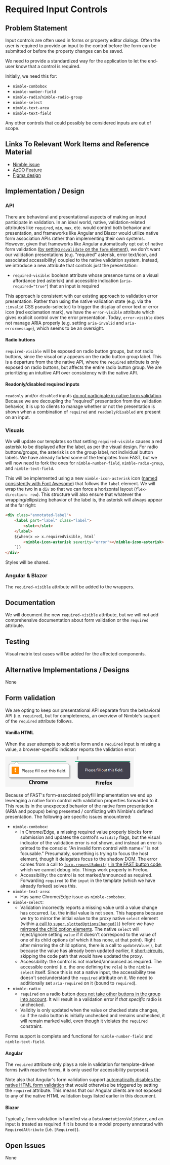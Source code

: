 # Required Input Controls

## Problem Statement

Input controls are often used in forms or property editor dialogs. Often the user is required to provide an input to the control before the form can be submitted or before the property changes can be saved.

We need to provide a standardized way for the application to let the end-user know that a control is required.

Initially, we need this for:
- `nimble-combobox`
- `nimble-number-field`
- `nimble-radio`/`nimble-radio-group`
- `nimble-select`
- `nimble-text-area`
- `nimble-text-field`

Any other controls that could possibly be considered inputs are out of scope.

## Links To Relevant Work Items and Reference Material

- [Nimble issue](https://github.com/ni/nimble/issues/2100)
- [AzDO Feature](https://ni.visualstudio.com/DevCentral/_workitems/edit/2732543)
- [Figma design](https://www.figma.com/design/PO9mFOu5BCl8aJvFchEeuN/Nimble_Components?node-id=1295-47481)

## Implementation / Design

### API

There are behavioral and presentational aspects of making an input participate in validation. In an ideal world, native, validation-related attributes like `required`, `min`, `max`, etc. would control both behavior and presentation, and frameworks like Angular and Blazor would utilize native form association APIs rather than implementing their own systems. However, given that frameworks like Angular automatically opt out of native form validation ([by setting `novalidate` on the `form` element](https://v17.angular.io/api/forms/NgForm#native-dom-validation-ui)), we don't want our validation presentations (e.g. "required" asterisk, error text/icon, and associated accessibility) coupled to the native validation system. Instead, we introduce a new attribute that controls just the presentation:

- `required-visible`: boolean attribute whose presence turns on a visual affordance (red asterisk) and accessible indication (`aria-required="true"`) that an input is required

This approach is consistent with our existing approach to validation error presentation. Rather than using the native validation state (e.g. via the `:invalid` CSS pseudo-selector) to trigger the display of error text or error icon (red exclamation mark), we have the `error-visible` attribute which gives explicit control over the error presentation. Today, `error-visible` does not manage ARIA properly (e.g. setting `aria-invalid` and `aria-errormessage`), which seems to be an oversight.

#### Radio buttons
`required-visible` will be exposed on radio button groups, but not radio buttons, since the visual only appears on the radio button group label. This is a departure from the the native API, where the `required` attribute is only exposed on radio buttons, but affects the entire radio button group. We are prioritizing an intuitive API over consistency with the native API.

#### Readonly/disabled required inputs

`readonly` and/or `disabled` inputs [do not participate in native form validation](https://developer.mozilla.org/en-US/docs/Web/HTML/Attributes/readonly#attribute_interactions). Because we are decoupling the "required" presentation from the validation behavior, it is up to clients to manage whether or not the presentation is shown when a combination of `required` and `readonly`/`disabled` are present on an input.

### Visuals

We will update our templates so that setting `required-visible` causes a red asterisk to be displayed after the label, as per the visual design. For radio buttons/groups, the asterisk is on the group label, not individual button labels. We have already forked some of the templates from FAST, but we will now need to fork the ones for `nimble-number-field`, `nimble-radio-group`, and `nimble-text-field`. 

This will be implemented using a new `nimble-icon-asterisk` icon ([named consistently with Font Awesome](https://fontawesome.com/icons/asterisk)) that follows the `label` element. We will wrap the two in a `div` so that we can force a horizontal layout (`flex-direction: row`). This structure will also ensure that whatever the wrapping/ellipsizing behavior of the label is, the asterisk will always appear at the far right:

```html
<div class="annotated-label">
    <label part="label" class="label">
        <slot></slot>
    </label>
    ${when(x => x.requiredVisible, html`
        <nimble-icon-asterisk severity="error"></nimble-icon-asterisk>
    `)}
</div>
```

Styles will be shared.


### Angular & Blazor

The `required-visible` attribute will be added to the wrappers.

## Documentation

We will document the new `required-visible` attribute, but we will not add comprehensive documentation about form validation or the `required` attribute.

## Testing

Visual matrix test cases will be added for the affected components.

## Alternative Implementations / Designs

None

## Form validation

We are opting to keep our presentational API separate from the behavioral API (i.e. `required`), but for completeness, an overview of Nimble's support of the `required` attribute follows.

#### Vanilla HTML

When the user attempts to submit a form and a `required` input is missing a value, a browser-specific indicator reports the validation error:

![Missing value indicator](missing-value.png)

Because of FAST's form-associated polyfill implementation we end up leveraging a native form control with validation properties forwarded to it. This results in the unexpected behavior of the native form presentation (ARIA and popups) being presented / conflicting with Nimble's defined presentation. The following are specific issues encountered:

- `nimble-combobox`: 
    - In Chrome/Edge, a missing required value properly blocks form submission and updates the control's `validity` flags, but the visual indicator of the validation error is not shown, and instead an error is printed to the console: "An invalid form control with name='' is not focusable." Presumably, something is trying to focus the host element, though it delegates focus to the shadow DOM. The error comes from a call to [`form.requestSubmit()` in the FAST button code](https://github.com/microsoft/fast/blob/913c27e7e8503de1f7cd50bdbc9388134f52ef5d/packages/web-components/fast-foundation/src/button/button.ts#L221), which we cannot debug into. Things work properly in Firefox.
    - Accessibility: the control is not marked/announced as required. Forwarding `required` to the `input` in the template (which we have already forked) solves this.
- `nimble-text-area`:
    - Has same Chrome/Edge issue as `nimble-combobox`.
- `nimble-select`:
    - Validation incorrectly reports a missing value until a value change has occurred. I.e. the initial value is not seen. This happens because we try to mirror the initial value to the proxy native `select` element (within [a call to `super.slottedOptionsChanged()`](https://github.com/ni/nimble/blob/ddad57c4c97da9504f8146ad48668f290dae5301/packages/nimble-components/src/select/index.ts#L331)) before we have [mirrored the child option elements](https://github.com/ni/nimble/blob/ddad57c4c97da9504f8146ad48668f290dae5301/packages/nimble-components/src/select/index.ts#L346). The native `select` will reject/ignore setting `value` if it doesn't correspond to the value of one of its child options (of which it has none, at that point). Right after mirroring the child options, there is a call to `updateValue()`, but because the value has already been updated earlier, it [short-circuits](https://github.com/ni/nimble/blob/ddad57c4c97da9504f8146ad48668f290dae5301/packages/nimble-components/src/select/index.ts#L268), skipping the code path that would have updated the proxy.
    - Accessibility: the control is not marked/announced as required. The accessible control (i.e. the one defining the `role`) is the `nimble-select` itself. Since this is not a native input, the accessibility tree doesn't see/understand the `required` attribute on it. We need to additionally set `aria-required` on it (bound to `required`).
- `nimble-radio`:
    - `required` on a radio button [does not take other buttons in the group into account](https://github.com/microsoft/fast/issues/6866). It will result in a validation error if _that specific_ radio is unchecked.
    - Validity is only updated when the value or checked state changes, so if the radio button is initially unchecked and remains unchecked, it will remain marked valid, even though it violates the `required` constraint.

Forms support is complete and functional for `nimble-number-field` and `nimble-text-field`.

#### Angular

The `required` attribute only plays a role in validation for template-driven forms (with reactive forms, it is only used for accessibility purposes).

Note also that Angular's form validation support [automatically disables the native HTML form validation](https://v17.angular.io/api/forms/NgForm#native-dom-validation-ui) that would otherwise be triggered by setting the `required` attribute. This means that our Angular clients are not exposed to any of the native HTML validation bugs listed earlier in this document.

#### Blazor

Typically, form validation is handled via a `DataAnnotationsValidator`, and an input is treated as required if it is bound to a model property annotated with `RequiredAttribute` (i.e. `[Required]`).

## Open Issues

None
